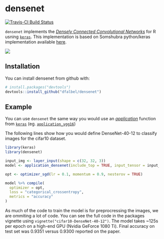 # densenet

[![Travis-CI Build Status](https://travis-ci.org/dfalbel/densenet.svg?branch=master)](https://travis-ci.org/dfalbel/densenet)

`densenet` implements the [*Densely Connected Convolutional Networks*](https://arxiv.org/abs/1608.06993) for R
usning [`keras`](https://github.com/rstudio/keras). This implementation is based on Somshubra python/keras implementation
available [here](https://github.com/titu1994/DenseNet).

![](https://cloud.githubusercontent.com/assets/8370623/17981496/fa648b32-6ad1-11e6-9625-02fdd72fdcd3.jpg)

## Installation

You can install densenet from github with:

``` r
# install.packages("devtools")
devtools::install_github("dfalbel/densenet")
```

## Example

You can use `densenet` the same way you would use an [*application*](https://rstudio.github.io/keras/reference/index.html#section-applications) 
function from [`keras`](https://tensorflow.rstudio.com/keras/reference/#section-applications) (eg. [`application_vgg16`](https://tensorflow.rstudio.com/keras/reference/application_vgg.html))

The following lines show how you would define DenseNet-40-12 to classify images for the cifar10 dataset.

``` r
library(keras)
library(densenet)

input_img <- layer_input(shape = c(32, 32, 3))
model <- application_densenet(include_top = TRUE, input_tensor = input_img, dropout_rate = 0.2)

opt <- optimizer_sgd(lr = 0.1, momentum = 0.9, nesterov = TRUE)

model %>% compile(
  optimizer = opt,
  loss = "categorical_crossentropy",
  metrics = "accuracy"
)
```

As much of the code to train the model is for preprocressing the images, we are ommiting a lot
of code. You can see the full code in the packages vignette using `vignette("cifar10-DenseNet-40-12")`.
The model takes ~125s per epoch on a high-end GPU (Nvidia GeForce 1080 Ti).
Final accuracy on test set was 0.9351 versus 0.9300 reported on the paper.
